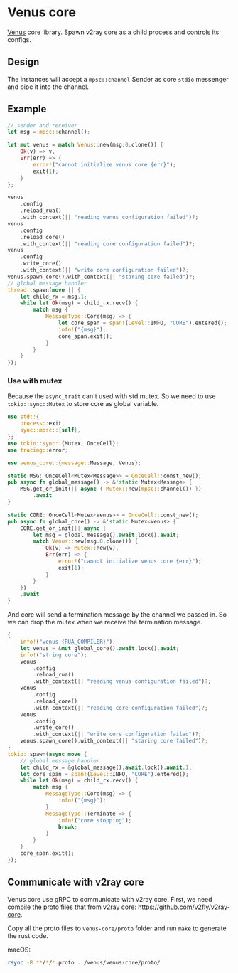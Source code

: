 # Venus core

[Venus](https://github.com/VOD-Venus/venus) core library. Spawn v2ray core as a child process and controls its configs.

## Design

The instances will accept a `mpsc::channel` Sender as core `stdio` messenger and pipe it into the channel.

## Example

```rust
// sender and receiver
let msg = mpsc::channel();

let mut venus = match Venus::new(msg.0.clone()) {
    Ok(v) => v,
    Err(err) => {
        error!("cannot initialize venus core {err}");
        exit(1);
    }
};

venus
    .config
    .reload_rua()
    .with_context(|| "reading venus configuration failed")?;
venus
    .config
    .reload_core()
    .with_context(|| "reading core configuration failed")?;
venus
    .config
    .write_core()
    .with_context(|| "write core configuration failed")?;
venus.spawn_core().with_context(|| "staring core failed")?;
// global message handler
thread::spawn(move || {
    let child_rx = msg.1;
    while let Ok(msg) = child_rx.recv() {
        match msg {
            MessageType::Core(msg) => {
                let core_span = span!(Level::INFO, "CORE").entered();
                info!("{msg}");
                core_span.exit();
            }
        }
    }
});
```

### Use with mutex

Because the `async_trait` can't used with std mutex.
So we need to use `tokio::sync::Mutex` to store core as global variable.

```rust
use std::{
    process::exit,
    sync::mpsc::{self},
};
use tokio::sync::{Mutex, OnceCell};
use tracing::error;

use venus_core::{message::Message, Venus};

static MSG: OnceCell<Mutex<Message>> = OnceCell::const_new();
pub async fn global_message() -> &'static Mutex<Message> {
    MSG.get_or_init(|| async { Mutex::new(mpsc::channel()) })
        .await
}

static CORE: OnceCell<Mutex<Venus>> = OnceCell::const_new();
pub async fn global_core() -> &'static Mutex<Venus> {
    CORE.get_or_init(|| async {
        let msg = global_message().await.lock().await;
        match Venus::new(msg.0.clone()) {
            Ok(v) => Mutex::new(v),
            Err(err) => {
                error!("cannot initialize venus core {err}");
                exit(1);
            }
        }
    })
    .await
}
```

And core will send a termination message by the channel we passed in.
So we can drop the mutex when we receive the termination message.

```rust
{
    info!("venus {RUA_COMPILER}");
    let venus = &mut global_core().await.lock().await;
    info!("string core");
    venus
        .config
        .reload_rua()
        .with_context(|| "reading venus configuration failed")?;
    venus
        .config
        .reload_core()
        .with_context(|| "reading core configuration failed")?;
    venus
        .config
        .write_core()
        .with_context(|| "write core configuration failed")?;
    venus.spawn_core().with_context(|| "staring core failed")?;
}
tokio::spawn(async move {
    // global message handler
    let child_rx = &global_message().await.lock().await.1;
    let core_span = span!(Level::INFO, "CORE").entered();
    while let Ok(msg) = child_rx.recv() {
        match msg {
            MessageType::Core(msg) => {
                info!("{msg}");
            }
            MessageType::Terminate => {
                info!("core stopping");
                break;
            }
        }
    }
    core_span.exit();
});
```

## Communicate with v2ray core

Venus core use gRPC to communicate with v2ray core. First, we need compile the proto files that from v2ray core: https://github.com/v2fly/v2ray-core.

Copy all the proto files to `venus-core/proto` folder and run `make` to generate the rust code.

macOS:

```bash
rsync -R **/*/*.proto ../venus/venus-core/proto/
```
